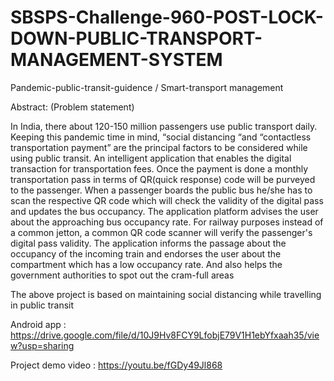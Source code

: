 # SBSPS-Challenge-960-POST-LOCK-DOWN-PUBLIC-TRANSPORT-MANAGEMENT-SYSTEM
Pandemic-public-transit-guidence / Smart-transport management

Abstract: (Problem statement)

In India, there about 120-150 million passengers use public transport daily. Keeping this pandemic time in mind, “social distancing “and “contactless transportation payment” are the principal factors to be considered while using public transit. An intelligent application that enables the digital transaction for transportation fees. Once the payment is done a monthly transportation pass in terms of QR(quick response) code will be purveyed to the passenger. When a passenger boards the public bus he/she has to scan the respective QR code which will check the validity of the digital pass and updates the bus occupancy. The application platform advises the user about the approaching bus occupancy rate. For railway purposes instead of a common jetton, a common QR code scanner will verify the passenger's digital pass validity. The application informs the passage about the occupancy of the incoming train and endorses the user about the compartment which has a low occupancy rate. And also helps the government authorities to spot out the cram-full areas

The above project is based on maintaining social distancing while travelling in public transit

Android app :  https://drive.google.com/file/d/10J9Hv8FCY9LfobjE79V1H1ebYfxaah35/view?usp=sharing



Project demo video : https://youtu.be/fGDy49Jl868
